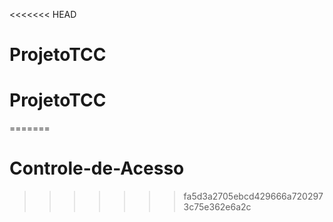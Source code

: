 <<<<<<< HEAD
# ProjetoTCC
# ProjetoTCC
=======
# Controle-de-Acesso
>>>>>>> fa5d3a2705ebcd429666a7202973c75e362e6a2c

